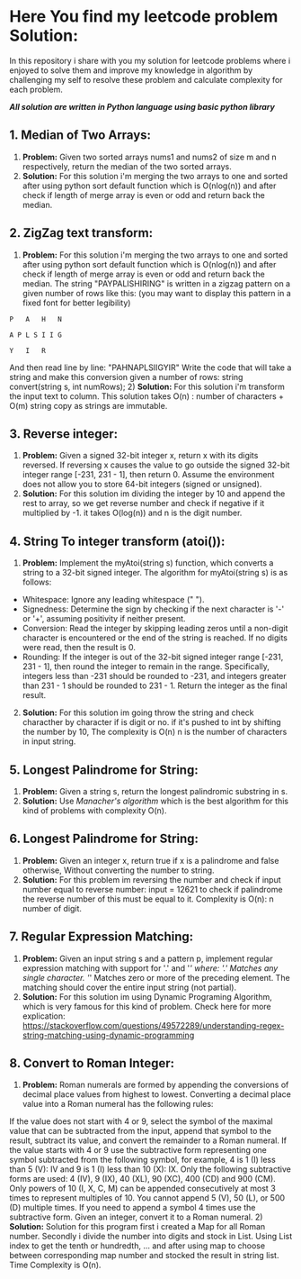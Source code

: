 # Here You find my leetcode problem Solution:

In this repository i share with you my solution for 
leetcode problems where i enjoyed to solve them and improve my knowledge in algorithm by challenging my self to resolve these problem and calculate complexity for each problem.

***All solution are written in Python language using basic python library***


## 1. Median of Two Arrays:
1) **Problem:**
Given two sorted arrays nums1 and nums2 of size m and n respectively, return the median of the two sorted arrays.
2) **Solution:**
For this solution i'm merging the two arrays to one and sorted after
using python sort default function which is O(nlog(n)) and after check if length of merge array is even or odd and return back the median.

## 2. ZigZag text transform:
1) **Problem:**
For this solution i'm merging the two arrays to one and sorted after
using python sort default function which is O(nlog(n)) and after check if length of merge array is even or odd and return back the median.
The string "PAYPALISHIRING" is written in a zigzag pattern on a given number of rows like this: (you may want to display this pattern in a fixed font for better legibility)

`P   A   H   N`

`A P L S I I G`

`Y   I   R`

And then read line by line: "PAHNAPLSIIGYIR"
Write the code that will take a string and make this conversion given a number of rows:
string convert(string s, int numRows);
2) **Solution:**
For this solution i'm transform the input text to column.
This solution takes O(n) : number of characters + O(m) string copy as strings are immutable.

## 3. Reverse integer:
1) **Problem:**
Given a signed 32-bit integer x, return x with its digits reversed. If reversing x causes the value to go outside the signed 32-bit integer range [-231, 231 - 1], then return 0.
Assume the environment does not allow you to store 64-bit integers (signed or unsigned).
2) **Solution:**
For this solution im dividing the integer by 10 and append the rest to array,
so we get reverse number and check if negative if it multiplied by -1.
it takes O(log(n)) and n is the digit number.

## 4. String To integer transform (atoi()):
1) **Problem:**
Implement the myAtoi(string s) function, which converts a string to a 32-bit signed integer.
The algorithm for myAtoi(string s) is as follows:
- Whitespace: Ignore any leading whitespace (" ").
- Signedness: Determine the sign by checking if the next character is '-' or '+', assuming positivity if neither present.
- Conversion: Read the integer by skipping leading zeros until a non-digit character is encountered or the end of the string is reached. If no digits were read, then the result is 0.
- Rounding: If the integer is out of the 32-bit signed integer range [-231, 231 - 1], then round the integer to remain in the range. Specifically, integers less than -231 should be rounded to -231, and integers greater than 231 - 1 should be rounded to 231 - 1.
Return the integer as the final result.
2) **Solution:**
For this solution im going throw the string and check characther by character if is digit or no.
if it's pushed to int by shifting the number by 10, The complexity is O(n) n is the number of characters in input string.

## 5. Longest Palindrome for String:
1) **Problem:**
Given a string s, return the longest palindromic substring in s.
2) **Solution:**
Use *Manacher's algorithm* which is the best algorithm for this kind of problems with complexity O(n).

## 6. Longest Palindrome for String:
1) **Problem:**
Given an integer x, return true if x is a palindrome and false otherwise,
Without converting the number to string.
2) **Solution:**
For this problem im reversing the number and check if input number equal to reverse number:
input = 12621 to check if palindrome the reverse number of this must be equal to it.
Complexity is O(n): n number of digit.

## 7. Regular Expression Matching:
1) **Problem:**
Given an input string s and a pattern p, implement regular expression matching with support for '.' and '*' where:
'.' Matches any single character.​​​​
'*' Matches zero or more of the preceding element.
The matching should cover the entire input string (not partial).
2) **Solution:**
For this solution im using Dynamic Programing Algorithm, which is very famous for this kind
of problem.
Check here for more explication:
https://stackoverflow.com/questions/49572289/understanding-regex-string-matching-using-dynamic-programming


## 8. Convert to Roman Integer:
1) **Problem:**
Roman numerals are formed by appending the conversions of decimal place values from highest to lowest. Converting a decimal place value into a Roman numeral has the following rules:

If the value does not start with 4 or 9, select the symbol of the maximal value that can be subtracted from the input, append that symbol to the result, subtract its value, and convert the remainder to a Roman numeral.
If the value starts with 4 or 9 use the subtractive form representing one symbol subtracted from the following symbol, for example, 4 is 1 (I) less than 5 (V): IV and 9 is 1 (I) less than 10 (X): IX. Only the following subtractive forms are used: 4 (IV), 9 (IX), 40 (XL), 90 (XC), 400 (CD) and 900 (CM).
Only powers of 10 (I, X, C, M) can be appended consecutively at most 3 times to represent multiples of 10. You cannot append 5 (V), 50 (L), or 500 (D) multiple times. If you need to append a symbol 4 times use the subtractive form.
Given an integer, convert it to a Roman numeral.
2) **Solution:**
Solution for this program first i created a Map for all Roman number.
Secondly i divide the number into digits and stock in List.
Using List index to get the tenth or hundredth, ...
and after using map to choose between corresponding map number and stocked the result in string
list.
Time Complexity is O(n).